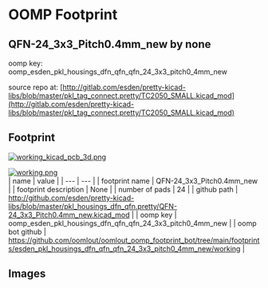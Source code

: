 # OOMP Footprint  
## QFN-24_3x3_Pitch0.4mm_new  by none  
  
oomp key: oomp_esden_pkl_housings_dfn_qfn_qfn_24_3x3_pitch0_4mm_new  
  
source repo at: [http://gitlab.com/esden/pretty-kicad-libs/blob/master/pkl_tag_connect.pretty/TC2050_SMALL.kicad_mod](http://gitlab.com/esden/pretty-kicad-libs/blob/master/pkl_tag_connect.pretty/TC2050_SMALL.kicad_mod)  
## Footprint  
  
[![working_kicad_pcb_3d.png](working_kicad_pcb_3d_600.png)](working_kicad_pcb_3d.png)  
  
[![working.png](working_600.png)](working.png)  
| name | value | 
| --- | --- | 
| footprint name | QFN-24_3x3_Pitch0.4mm_new | 
| footprint description | None | 
| number of pads | 24 | 
| github path | http://github.com/esden/pretty-kicad-libs/blob/master/pkl_housings_dfn_qfn.pretty/QFN-24_3x3_Pitch0.4mm_new.kicad_mod | 
| oomp key | oomp_esden_pkl_housings_dfn_qfn_qfn_24_3x3_pitch0_4mm_new | 
| oomp bot github | https://github.com/oomlout/oomlout_oomp_footprint_bot/tree/main/footprints/esden_pkl_housings_dfn_qfn_qfn_24_3x3_pitch0_4mm_new/working | 
## Images  
